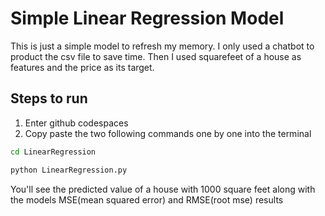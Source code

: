 # Simple Linear Regression Model
This is just a simple model to refresh my memory. I only used a chatbot to product the csv file to save time. Then I used squarefeet of a house as features and the price as its target.

## Steps to run
1. Enter github codespaces
2. Copy paste the two following commands one by one into the terminal
```sh
cd LinearRegression
```
```sh
python LinearRegression.py
```
You'll see the predicted value of a house with 1000 square feet along with the models MSE(mean squared error) and RMSE(root mse) results